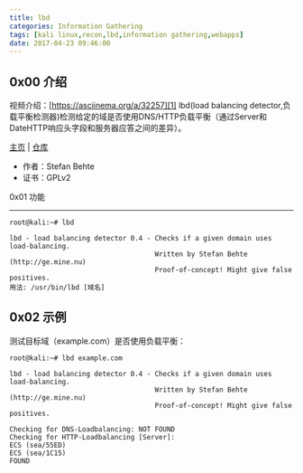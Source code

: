 ```yaml
---
title: lbd
categories: Information Gathering
tags: [kali linux,recon,lbd,information gathering,webapps]
date: 2017-04-23 09:46:00
---
```

0x00 介绍
-------
视频介绍：[https://asciinema.org/a/32257][1]
lbd(load balancing detector,负载平衡检测器)检测给定的域是否使用DNS/HTTP负载平衡（通过Server和DateHTTP响应头字段和服务器应答之间的差异）。

<!--more-->

[主页][2] | [仓库][3]

 - 作者：Stefan Behte
 - 证书：GPLv2

0x01 功能

-------
```plain
root@kali:~# lbd

lbd - load balancing detector 0.4 - Checks if a given domain uses load-balancing.
                                    Written by Stefan Behte (http://ge.mine.nu)
                                    Proof-of-concept! Might give false positives.
用法: /usr/bin/lbd [域名]

```
0x02 示例
-------
测试目标域（example.com）是否使用负载平衡：
```plain
root@kali:~# lbd example.com

lbd - load balancing detector 0.4 - Checks if a given domain uses load-balancing.
                                    Written by Stefan Behte (http://ge.mine.nu)
                                    Proof-of-concept! Might give false positives.

Checking for DNS-Loadbalancing: NOT FOUND
Checking for HTTP-Loadbalancing [Server]:
ECS (sea/55ED)
ECS (sea/1C15)
FOUND
```


  [1]: https://asciinema.org/a/32257
  [2]: http://ge.mine.nu/code/lbd
  [3]: http://git.kali.org/gitweb/?p=packages/lbd.git;a=summary